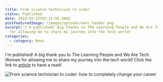 ```yaml
---
title: From science technician to coder
status: Published
date: 2019-05-25T05:21:02.580Z
postFeaturedImage: /images/uploads/watc_header.png
excerpt: I'm published! Big thanks to The Learning People and We Are Tech Women
  for allowing me to share my journey into the tech world!
categories:
  - category: News
---
```

I'm published! A big thank you to The Learning People and We Are Tech Women for allowing me to share my journey into the tech world! Click the link to [article](https://wearetechwomen.com/from-science-technician-to-coder-how-to-completely-change-your-career/) to have a read! 

![From science technician to coder: how to completely change your career](/images/uploads/screenshot-2020-08-13-at-06.22.17.png "From science technician to coder: how to completely change your career")